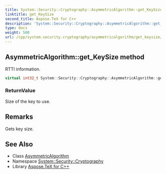 ```yaml
---
title: System::Security::Cryptography::AsymmetricAlgorithm::get_KeySize method
linktitle: get_KeySize
second_title: Aspose.TeX for C++
description: 'System::Security::Cryptography::AsymmetricAlgorithm::get_KeySize method. RTTI information in C++.'
type: docs
weight: 500
url: /cpp/system.security.cryptography/asymmetricalgorithm/get_keysize/
---
```

## AsymmetricAlgorithm::get_KeySize method


RTTI information.

```cpp
virtual int32_t System::Security::Cryptography::AsymmetricAlgorithm::get_KeySize()
```


### ReturnValue

Size of the key to use.
## Remarks


Gets key size. 
## See Also

* Class [AsymmetricAlgorithm](../)
* Namespace [System::Security::Cryptography](../../)
* Library [Aspose.TeX for C++](../../../)
